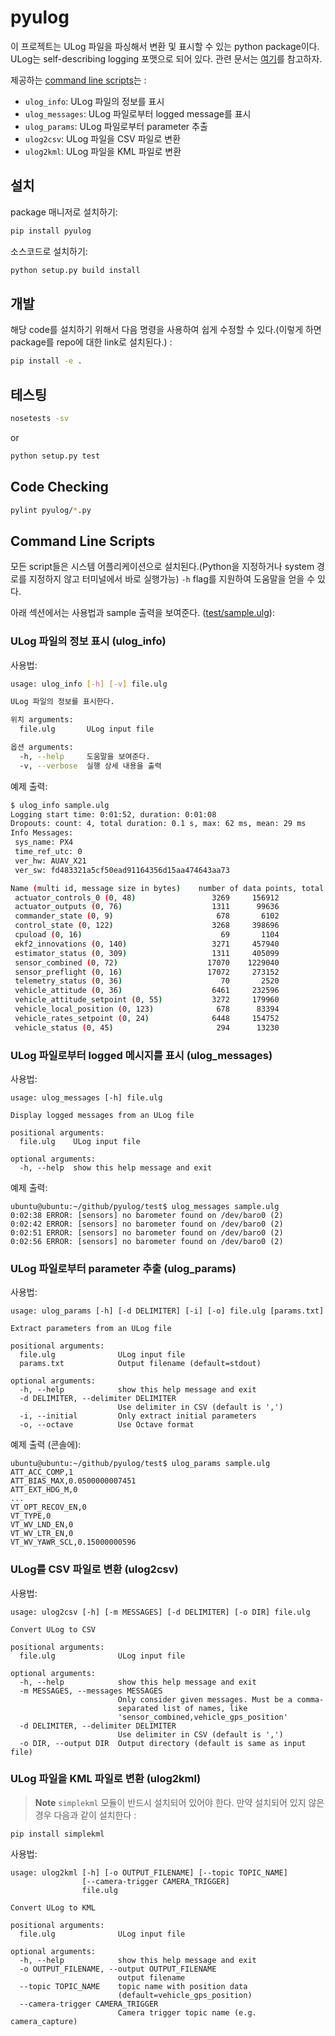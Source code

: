 # pyulog

이 프로젝트는 ULog 파일을 파싱해서 변환 및 표시할 수 있는 python package이다. ULog는 self-describing logging 포맷으로 되어 있다. 관련 문서는 [여기](https://dev.px4.io/en/log/ulog_file_format.html)를 참고하자.

제공하는 [command line scripts](#scripts)는 :
- `ulog_info`: ULog 파일의 정보를 표시
- `ulog_messages`: ULog 파일로부터 logged message를 표시
- `ulog_params`: ULog 파일로부터 parameter 추출
- `ulog2csv`: ULog 파일을 CSV 파일로 변환
- `ulog2kml`: ULog 파일을 KML 파일로 변환

## 설치

package 매니저로 설치하기:
```bash
pip install pyulog
```

소스코드로 설치하기:
```bash
python setup.py build install
```

## 개발

해당 code를 설치하기 위해서 다음 명령을 사용하여 쉽게 수정할 수 있다.(이렇게 하면 package를 repo에 대한 link로 설치된다.) :

```bash
pip install -e .
```

## 테스팅

```bash
nosetests -sv
```

or 

```bash
python setup.py test
```

## Code Checking 

```bash
pylint pyulog/*.py
```

<span id="scripts"></span>
## Command Line Scripts

모든 script들은 시스템 어플리케이션으로 설치된다.(Python을 지정하거나 system 경로를 지정하지 않고 터미널에서 바로 실행가능) `-h` flag를 지원하여 도움말을 얻을 수 있다.

아래 섹션에서는 사용법과 sample 출력을 보여준다. ([test/sample.ulg](test/sample.ulg)): 

###  ULog 파일의 정보 표시 (ulog_info)

사용법:
```bash
usage: ulog_info [-h] [-v] file.ulg

ULog 파일의 정보를 표시한다.

위치 arguments:
  file.ulg       ULog input file

옵션 arguments:
  -h, --help     도움말을 보여준다.
  -v, --verbose  실행 상세 내용을 출력
```

예제 출력:
```bash
$ ulog_info sample.ulg
Logging start time: 0:01:52, duration: 0:01:08
Dropouts: count: 4, total duration: 0.1 s, max: 62 ms, mean: 29 ms
Info Messages:
 sys_name: PX4
 time_ref_utc: 0
 ver_hw: AUAV_X21
 ver_sw: fd483321a5cf50ead91164356d15aa474643aa73

Name (multi id, message size in bytes)    number of data points, total bytes
 actuator_controls_0 (0, 48)                 3269     156912
 actuator_outputs (0, 76)                    1311      99636
 commander_state (0, 9)                       678       6102
 control_state (0, 122)                      3268     398696
 cpuload (0, 16)                               69       1104
 ekf2_innovations (0, 140)                   3271     457940
 estimator_status (0, 309)                   1311     405099
 sensor_combined (0, 72)                    17070    1229040
 sensor_preflight (0, 16)                   17072     273152
 telemetry_status (0, 36)                      70       2520
 vehicle_attitude (0, 36)                    6461     232596
 vehicle_attitude_setpoint (0, 55)           3272     179960
 vehicle_local_position (0, 123)              678      83394
 vehicle_rates_setpoint (0, 24)              6448     154752
 vehicle_status (0, 45)                       294      13230
```

### ULog 파일로부터 logged 메시지를 표시 (ulog_messages)

사용법:
```
usage: ulog_messages [-h] file.ulg

Display logged messages from an ULog file

positional arguments:
  file.ulg    ULog input file

optional arguments:
  -h, --help  show this help message and exit
```

예제 출력:
```
ubuntu@ubuntu:~/github/pyulog/test$ ulog_messages sample.ulg
0:02:38 ERROR: [sensors] no barometer found on /dev/baro0 (2)
0:02:42 ERROR: [sensors] no barometer found on /dev/baro0 (2)
0:02:51 ERROR: [sensors] no barometer found on /dev/baro0 (2)
0:02:56 ERROR: [sensors] no barometer found on /dev/baro0 (2)
```

### ULog 파일로부터 parameter 추출 (ulog_params)

사용법:
```
usage: ulog_params [-h] [-d DELIMITER] [-i] [-o] file.ulg [params.txt]

Extract parameters from an ULog file

positional arguments:
  file.ulg              ULog input file
  params.txt            Output filename (default=stdout)

optional arguments:
  -h, --help            show this help message and exit
  -d DELIMITER, --delimiter DELIMITER
                        Use delimiter in CSV (default is ',')
  -i, --initial         Only extract initial parameters
  -o, --octave          Use Octave format
```

예제 출력 (콘솔에):
```
ubuntu@ubuntu:~/github/pyulog/test$ ulog_params sample.ulg
ATT_ACC_COMP,1
ATT_BIAS_MAX,0.0500000007451
ATT_EXT_HDG_M,0
...
VT_OPT_RECOV_EN,0
VT_TYPE,0
VT_WV_LND_EN,0
VT_WV_LTR_EN,0
VT_WV_YAWR_SCL,0.15000000596
```

### ULog를 CSV 파일로 변환 (ulog2csv)

사용법:
```
usage: ulog2csv [-h] [-m MESSAGES] [-d DELIMITER] [-o DIR] file.ulg

Convert ULog to CSV

positional arguments:
  file.ulg              ULog input file

optional arguments:
  -h, --help            show this help message and exit
  -m MESSAGES, --messages MESSAGES
                        Only consider given messages. Must be a comma-
                        separated list of names, like
                        'sensor_combined,vehicle_gps_position'
  -d DELIMITER, --delimiter DELIMITER
                        Use delimiter in CSV (default is ',')
  -o DIR, --output DIR  Output directory (default is same as input file)
```


### ULog 파일을 KML 파일로 변환 (ulog2kml)

> **Note** `simplekml` 모듈이 반드시 설치되어 있어야 한다. 만약 설치되어 있지 않은 경우 다음과 같이 설치한다 :
  ```
  pip install simplekml
  ```

사용법:
```
usage: ulog2kml [-h] [-o OUTPUT_FILENAME] [--topic TOPIC_NAME]
                [--camera-trigger CAMERA_TRIGGER]
                file.ulg

Convert ULog to KML

positional arguments:
  file.ulg              ULog input file

optional arguments:
  -h, --help            show this help message and exit
  -o OUTPUT_FILENAME, --output OUTPUT_FILENAME
                        output filename
  --topic TOPIC_NAME    topic name with position data
                        (default=vehicle_gps_position)
  --camera-trigger CAMERA_TRIGGER
                        Camera trigger topic name (e.g. camera_capture)
```
